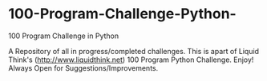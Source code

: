 # 100-Program-Challenge-Python-
100 Program Challenge in Python

A Repository of all in progress/completed challenges. This is apart of Liquid Think's (http://www.liquidthink.net) 100 Program Python Challenge.
Enjoy!
Always Open for Suggestions/Improvements.
